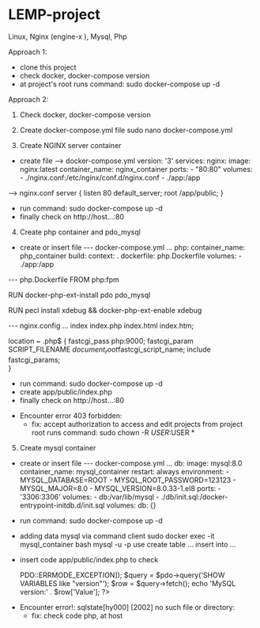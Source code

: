 # LEMP-project
Linux, Nginx (engine-x ), Mysql, Php

Approach 1:
-   clone this project
-   check docker, docker-compose version
-   at project's root runs command: sudo docker-compose up -d

Approach 2:
1. Check docker, docker-compose version
2. Create docker-compose.yml file
sudo nano docker-compose.yml

3. Create NGINX server container
+ create file
--> docker-compose.yml
version: '3'
services:
    nginx:
        image: nginx:latest
        container_name: nginx_container
        ports:
            - "80:80"
        volumes:
          - ./nginx.conf:/etc/nginx/conf.d/nginx.conf
          - ./app:/app

--> nginx.conf
server {
    listen 80 default_server;
    root /app/public;
} 

+ run command: sudo docker-compose up -d
+ finally check on http://host...:80


4. Create php container and pdo_mysql
+ create or insert file
--- docker-compose.yml
...
    php:
        container_name: php_container
        build:
          context: .
          dockerfile: php.Dockerfile
        volumes:
          - ./app:/app

--- php.Dockerfile
FROM php:fpm

RUN docker-php-ext-install pdo pdo_mysql

RUN pecl install xdebug && docker-php-ext-enable xdebug

--- nginx.config
...
index index.php index.html index.htm;

location ~ \.php$ {
    fastcgi_pass php:9000;
    fastcgi_param SCRIPT_FILENAME $document_root$fastcgi_script_name;
    include fastcgi_params;     
}

+ run command: sudo docker-compose up -d
+ create app/public/index.php
+ finally check on http://host...:80

* Encounter error 403 forbidden:
    + fix: accept authorization to access and edit projects
    from project root runs command: sudo chown -R $USER:$USER *

5. Create mysql container
+ create or insert file
--- docker-compose.yml
...
        db:
        image: mysql:8.0
        container_name: mysql_container
        restart: always
        environment:
          - MYSQL_DATABASE=ROOT
          - MYSQL_ROOT_PASSWORD=123123
          - MYSQL_MAJOR=8.0
          - MYSQL_VERSION=8.0.33-1.el8
        ports:
          - '3306:3306'
        volumes:
          - db:/var/lib/mysql
          - ./db/init.sql:/docker-entrypoint-initdb.d/init.sql
volumes:
    db: {}

+ run command: sudo docker-compose up -d
+ adding data mysql via command client
    sudo docker exec -it mysql_container bash
    mysql -u<username> -p<password> 
    use <database>
    create table ...
    insert into ...

+ insert code app/public/index.php to check 
  <?php
  $pdo = new PDO('mysql:dbname=ROOT;host=192.168.209.131', 'root', '123123', [PDO::ATTR_ERRMODE => PDO::ERRMODE_EXCEPTION]);

  $query = $pdo->query('SHOW VARIABLES like "version"');

  $row = $query->fetch();

  echo 'MySQL version:' . $row['Value'];

  ?>

* Encounter error!: sqlstate[hy000] [2002] no such file or directory:
    + fix: check code php, at host


